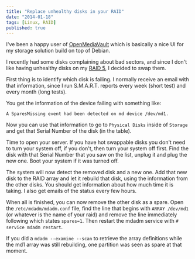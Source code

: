 ```yaml
---
title: "Replace unhealthy disks in your RAID"
date: "2014-01-18"
tags: [Linux, RAID]
published: true
---
```


I've been a happy user of [OpenMediaVault](http://www.openmediavault.org) which is basically a nice UI for my storage solution build on top of Debian.

I recently had some disks complaining about bad sectors, and since I don't like having unhealthy disks on my [RAID 5](https://en.wikipedia.org/wiki/Standard_RAID_levels), I decided to swap them.

First thing is to identify which disk is failing.
I normally receive an email with that information, since I run S.M.A.R.T. reports every week (short test) and every month (long tests).

You get the information of the device failing with something like:
```
A SparesMissing event had been detected on md device /dev/md1.
```
Now you can use that information to go to `Physical Disks` inside of `Storage` and get that Serial Number of the disk (in the table).

Time to open your server. If you have hot swappable disks you don't need to turn your system off, if you don't, then turn your system off first.
Find the disk with that Serial Number that you saw on the list, unplug it and plug the new one. Boot your system if it was turned off.

The system will now detect the removed disk and a new one. Add that new disk to the RAID array and let it rebuild that disk, using the information from the other disks.
You should get information about how much time it is taking. I also get emails of the status every few hours.

When all is finished, you can now remove the other disk as a spare. Open the `/etc/mdadm/mdadm.conf` file, find the line that begins with `ARRAY /dev/md1` (or whatever is the name of your raid) and remove the line immediately following which states `spares=1`. Then restart the mdadm service with `# service mdadm restart`.

If you did a `mdadm --examine --scan` to retrieve the array definitions while the md1 array was still rebuilding, one partition was seen as spare at that moment.

